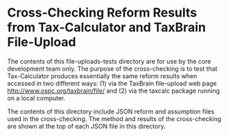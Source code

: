 Cross-Checking Reform Results from Tax-Calculator and TaxBrain File-Upload
==========================================================================

The contents of this file-uploads-tests directory are for use by the
core development team only.  The purpose of the cross-checking is to
test that Tax-Calculator produces essentially the same reform results
when accessed in two different ways: (1) via the TaxBrain file-upload
web page <http://www.ospc.org/taxbrain/file/> and (2) via the taxcalc
package running on a local computer.

The contents of this directory include JSON reform and assumption
files used in the cross-checking.  The method and results of the
cross-checking are shown at the top of each JSON file in this
directory.
